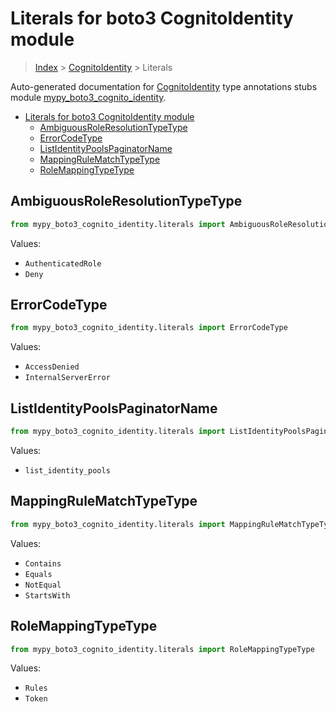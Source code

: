# Literals for boto3 CognitoIdentity module

> [Index](..) > [CognitoIdentity](.) > Literals

Auto-generated documentation for
[CognitoIdentity](https://boto3.amazonaws.com/v1/documentation/api/1.17.76/reference/services/cognito-identity.html#CognitoIdentity)
type annotations stubs module
[mypy_boto3_cognito_identity](https://pypi.org/project/mypy-boto3-cognito-identity/).

- [Literals for boto3 CognitoIdentity module](#literals-for-boto3-cognitoidentity-module)
  - [AmbiguousRoleResolutionTypeType](#ambiguousroleresolutiontypetype)
  - [ErrorCodeType](#errorcodetype)
  - [ListIdentityPoolsPaginatorName](#listidentitypoolspaginatorname)
  - [MappingRuleMatchTypeType](#mappingrulematchtypetype)
  - [RoleMappingTypeType](#rolemappingtypetype)

## AmbiguousRoleResolutionTypeType

```python
from mypy_boto3_cognito_identity.literals import AmbiguousRoleResolutionTypeType
```

Values:

- `AuthenticatedRole`
- `Deny`

## ErrorCodeType

```python
from mypy_boto3_cognito_identity.literals import ErrorCodeType
```

Values:

- `AccessDenied`
- `InternalServerError`

## ListIdentityPoolsPaginatorName

```python
from mypy_boto3_cognito_identity.literals import ListIdentityPoolsPaginatorName
```

Values:

- `list_identity_pools`

## MappingRuleMatchTypeType

```python
from mypy_boto3_cognito_identity.literals import MappingRuleMatchTypeType
```

Values:

- `Contains`
- `Equals`
- `NotEqual`
- `StartsWith`

## RoleMappingTypeType

```python
from mypy_boto3_cognito_identity.literals import RoleMappingTypeType
```

Values:

- `Rules`
- `Token`

